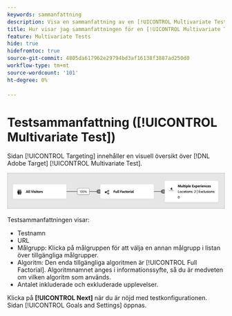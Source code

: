 ```yaml
---
keywords: sammanfattning
description: Visa en sammanfattning av en [!UICONTROL Multivariate Test]-aktivitet (MVT) som ger en visuell översikt över din aktivitet i  [!DNL Adobe Target].
title: Hur visar jag sammanfattningen för en [!UICONTROL Multivariate Test]-aktivitet (MVT)?
feature: Multivariate Tests
hide: true
hidefromtoc: true
source-git-commit: 4805da617962e29794bd3af16138f3887ad250d0
workflow-type: tm+mt
source-wordcount: '101'
ht-degree: 0%

---
```


# Testsammanfattning ([!UICONTROL Multivariate Test])

Sidan [!UICONTROL Targeting] innehåller en visuell översikt över [!DNL Adobe Target] [!UICONTROL Multivariate Test].

![Dialogrutan Testsammanfattning](/help/main/c-activities/c-multivariate-testing/t-create-multivariate-test/assets/summary-new.png)

Testsammanfattningen visar:

* Testnamn
* URL
* Målgrupp: Klicka på målgruppen för att välja en annan målgrupp i listan över tillgängliga målgrupper.
* Algoritm: Den enda tillgängliga algoritmen är [!UICONTROL Full Factorial]. Algoritmnamnet anges i informationssyfte, så du är medveten om vilken algoritm som används.
* Antalet inkluderade och exkluderade upplevelser.

Klicka på **[!UICONTROL Next]** när du är nöjd med testkonfigurationen. Sidan [!UICONTROL Goals and Settings] öppnas.
